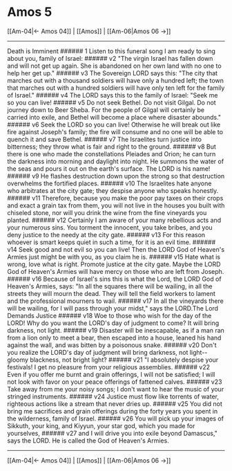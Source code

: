 # Amos 5

[[Am-04|← Amos 04]] | [[Amos]] | [[Am-06|Amos 06 →]]
***

Death is Imminent ###### 1 Listen to this funeral song I am ready to sing about you, family of Israel: ###### v2 "The virgin Israel has fallen down and will not get up again. She is abandoned on her own land with no one to help her get up." ###### v3 The Sovereign LORD says this: "The city that marches out with a thousand soldiers will have only a hundred left; the town that marches out with a hundred soldiers will have only ten left for the family of Israel." ###### v4 The LORD says this to the family of Israel: "Seek me so you can live! ###### v5 Do not seek Bethel. Do not visit Gilgal. Do not journey down to Beer Sheba. For the people of Gilgal will certainly be carried into exile, and Bethel will become a place where disaster abounds." ###### v6 Seek the LORD so you can live! Otherwise he will break out like fire against Joseph's family; the fire will consume and no one will be able to quench it and save Bethel. ###### v7 The Israelites turn justice into bitterness; they throw what is fair and right to the ground. ###### v8 But there is one who made the constellations Pleiades and Orion; he can turn the darkness into morning and daylight into night. He summons the water of the seas and pours it out on the earth's surface. The LORD is his name! ###### v9 He flashes destruction down upon the strong so that destruction overwhelms the fortified places. ###### v10 The Israelites hate anyone who arbitrates at the city gate; they despise anyone who speaks honestly. ###### v11 Therefore, because you make the poor pay taxes on their crops and exact a grain tax from them, you will not live in the houses you built with chiseled stone, nor will you drink the wine from the fine vineyards you planted. ###### v12 Certainly I am aware of your many rebellious acts and your numerous sins. You torment the innocent, you take bribes, and you deny justice to the needy at the city gate. ###### v13 For this reason whoever is smart keeps quiet in such a time, for it is an evil time. ###### v14 Seek good and not evil so you can live! Then the LORD God of Heaven's Armies just might be with you, as you claim he is. ###### v15 Hate what is wrong, love what is right. Promote justice at the city gate. Maybe the LORD God of Heaven's Armies will have mercy on those who are left from Joseph. ###### v16 Because of Israel's sins this is what the Lord, the LORD God of Heaven's Armies, says: "In all the squares there will be wailing, in all the streets they will mourn the dead. They will tell the field workers to lament and the professional mourners to wail. ###### v17 In all the vineyards there will be wailing, for I will pass through your midst," says the LORD.The Lord Demands Justice ###### v18 Woe to those who wish for the day of the LORD! Why do you want the LORD's day of judgment to come? It will bring darkness, not light. ###### v19 Disaster will be inescapable, as if a man ran from a lion only to meet a bear, then escaped into a house, leaned his hand against the wall, and was bitten by a poisonous snake. ###### v20 Don't you realize the LORD's day of judgment will bring darkness, not light-- gloomy blackness, not bright light? ###### v21 "I absolutely despise your festivals! I get no pleasure from your religious assemblies. ###### v22 Even if you offer me burnt and grain offerings, I will not be satisfied; I will not look with favor on your peace offerings of fattened calves. ###### v23 Take away from me your noisy songs; I don't want to hear the music of your stringed instruments. ###### v24 Justice must flow like torrents of water, righteous actions like a stream that never dries up. ###### v25 You did not bring me sacrifices and grain offerings during the forty years you spent in the wilderness, family of Israel. ###### v26 You will pick up your images of Sikkuth, your king, and Kiyyun, your star god, which you made for yourselves, ###### v27 and I will drive you into exile beyond Damascus," says the LORD. He is called the God of Heaven's Armies.

***
[[Am-04|← Amos 04]] | [[Amos]] | [[Am-06|Amos 06 →]]

